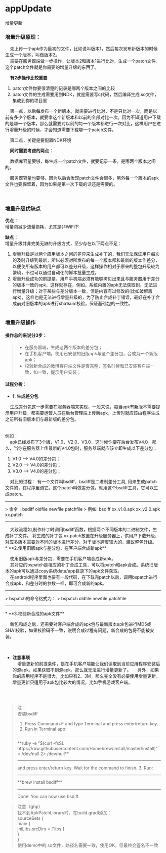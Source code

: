 # appUpdate
增量更新
<h3>增量升级原理：</h3>

&nbsp;&nbsp;&nbsp;&nbsp;先上传一个apk作为最初的文件，比如说叫版本1，然后每次发布新版本的时候生成一个版本，叫做版本2。<br>
&nbsp;&nbsp;&nbsp;&nbsp;需要在服务器端做一步操作，让版本2和版本1进行比对，生成一个patch文件，这个patch文件就是你需要的增量升级的东西了。<br>

&nbsp;&nbsp;&nbsp;&nbsp;**有2步操作比较重要**<br>

1. patch文件你要很清楚的记录是哪两个版本之间的比较<br>
2. patch文件的生成需要用到NDK，就是需要写c代码，然后编译生成.so文件，集成到你的项目里<br>

&nbsp;&nbsp;&nbsp;&nbsp;第一点，以后每发布一个新版本，就需要进行比对，不是只比对一次，而是以前有多少个版本，就要拿这个新版本和以前的全部对比一次。因为不知道用户下载的是哪一个版本，那么就需要对以前的每一个版本都进行一次对比，这样用户在进行增量升级的时候，才会知道需要下载哪一个patch文件。<br>

&nbsp;&nbsp;&nbsp;&nbsp;第二点，关键是要配置NDK环境<br>

&nbsp;&nbsp;&nbsp;&nbsp;**同时需要考虑的两点：**<br>

&nbsp;&nbsp;&nbsp;&nbsp;数据库容量要够，每生成一个patch文件，就要记录一条，是哪两个版本之间的。<br>

&nbsp;&nbsp;&nbsp;&nbsp;服务器容量也要够，因为以后会发现patch文件会很多，另外每一个版本的apk文件也要保留着，因为如果是第一次下载的话还是需要的。<br>
<br><br>
### 增量升级优缺点  
  
**优点：**  
增量包减少流量损耗，尤其是非WiFi下  

**缺点：**  
增量升级并非完美无缺的升级方式，至少存在以下两点不足： 
 
1. 增量升级是以两个应用版本之间的差异来生成补丁的，我们无法保证用户每次的及时升级到最新，所以必须对所发布的每一个版本都和最新的版本作差分，以便使所有版本的用户都可以差分升级，这样操作相对于原来的整包升级较为繁琐，不过可以通过自动化的脚本批量生成。  
2. 增量升级成功的前提是，用户手机端必须有能够拷贝出来且与服务器用于差分的版本一致的apk，这样就存在，例如，系统内置的apk无法获取到，无法进行增量升级；对于某些与差分版本一致，但是内容有过修改的(比如破解版apk)，这样也是无法进行增量升级的，为了防止合成补丁错误，最好在补丁合成前对旧版本的apk进行sha1sum校验，保证基础包的一致性。
<br><br>
### 增量升级操作  

#### 操作总的来说分3步：
> * 在服务器端，生成这两个版本的差分包；  
> * 在手机客户端，使用已安装的旧版apk与这个差分包，合成为一个新版apk；  
> * 校验新合成的微博客户端文件是否完整，签名时候和已安装客户端一致，如一致，提示用户安装；

#### 过程分析：  
* **1. 生成差分包**  

&nbsp;&nbsp;&nbsp;&nbsp;生成差分包这一步需要在服务器端来实现，一般来说，每当apk有新版本需要提示用户升级，都需要运营人员在后台管理端上传新apk，上传时就应该由程序生成之前所有旧版本们与最新版的差分包。  
<br>  
例如：  
&nbsp;&nbsp;&nbsp;&nbsp;apk已经发布了3个版，V1.0、V2.0、V3.0，这时候你要在后台发布V4.0，那么，当你在服务器上传最新的V4.0包时，服务器端就应该立即生成以下差分包：

 1. V1.0 ——> V4.0的差分包；
 2. V2.0 ——> V4.0的差分包；
 3. V3.0 ——> V4.0的差分包；  

&nbsp;&nbsp;&nbsp;&nbsp;对比的过程：  有一个文件叫bsdiff，bsdiff是二进制差分工具, 用来生成patch文件的，在程序里调它。这个patch叫做差分包。就用这个bsdiff工具，它可以生成patch。  

<hr>
 > 命令：bsdiff oldfile newfile patchfile    
 > 例如: bsdiff xx_v1.0.apk xx_v2.0.apk xx.patch  
  
<hr> 
&nbsp;&nbsp;&nbsp;&nbsp;大致流程如,制作补丁时调用bsdiff函数，根据两个不同版本的二进制文件，生成补丁文件。 将生成的补丁包 xx.patch放置在升级服务器上，供用户下载升级，对应多版本需要对不同的版本进行差分，对于版本跨度较大的，建议整包升级。  
<br>
* **2.使用旧版apk与差分包，在客户端合成新apk**   

&nbsp;&nbsp;&nbsp;&nbsp;使用旧版apk与差分包，需要在手机客户端合成新apk。  
&nbsp;&nbsp;&nbsp;&nbsp;其对应的bspatch是相应的补丁合成工具，可以将patch和apk合成。系统旧版本的apk可以通过copy系统data/app目录下的apk文件获取。  
&nbsp;&nbsp;&nbsp;&nbsp;在android程序里面也要有一段代码，在下载完patch以后，调用bspatch进行合成apk，和差分时的参数一样，即可合成新的apk。  
<hr>
 > bspatch的命令格式为：    
 > bspatch oldfile newfile patchfile  
  
<hr>
* **3.校验新合成的apk文件**  

&nbsp;&nbsp;&nbsp;&nbsp;新包和成之后，还需要对客户端合成的apk包与最新版本apk包进行MD5或SHA1校验，如果校验码不一致，说明合成过程有问题，新合成的包将不能被安装。  
<br>
<br>

* **注意事项**  
&nbsp;&nbsp;&nbsp;&nbsp;增量更新的前提条件，是在手机客户端能让我们读取到当前应用程序安装后的源apk，如果获取不到源apk，那么就无法进行增量更新了。
&nbsp;&nbsp;&nbsp;&nbsp;另外，如果你的应用程序不是很大，比如只有2、3M，那么完全没有必要使用增量更新，增量更新只适用于apk包比较大的情况，比如手机游戏客户端。  
<br>
<br>


> 注：  
> 安装bsdiff  
> 1. Press Command+F and type Terminal and press enter/return key.
> 2. Run in Terminal app:
> <hr>
> **ruby -e "$(curl -fsSL https://raw.githubusercontent.com/Homebrew/install/master/install)" < /dev/null 2> /dev/null**
> <hr>
> and press enter/return key. Wait for the command to finish.
> 3. Run: 
> <hr> 
> **brew install bsdiff**  
> <hr>
> Done! You can now use bsdiff.

> 注意（ghp）  
> 找不到ApkPatchLibrary时，在build.gradl添加：  
> sourceSets {  
> main {  
> jniLibs.srcDirs = ['libs']  
> }  
> }  
> 使用demo中的.so文件，路径名需要一致，使用OK，但最终会签名不一致  
  
  
  
